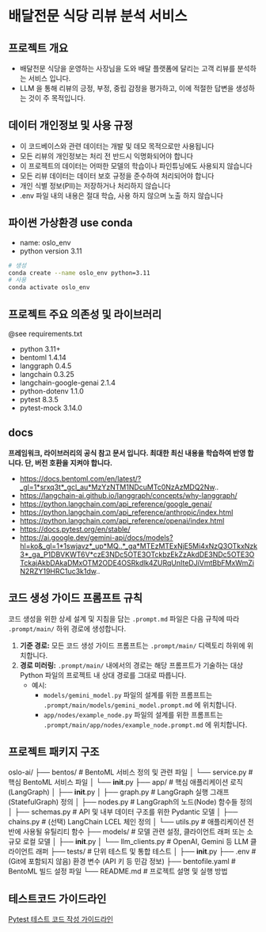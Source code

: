 # 배달전문 식당 리뷰 분석 서비스

## 프로젝트 개요
- 배달전문 식당을 운영하는 사장님을 도와 배달 플랫폼에 달리는 고객 리뷰를 분석하는 서비스 입니다.
- LLM 을 통해 리뷰의 긍정, 부정, 중립 감정을 평가하고, 이에 적절한 답변을 생성하는 것이 주 목적입니다.

## 데이터 개인정보 및 사용 규정
- 이 코드베이스와 관련 데이터는 개발 및 데모 목적으로만 사용됩니다
- 모든 리뷰의 개인정보는 처리 전 반드시 익명화되어야 합니다
- 이 프로젝트의 데이터는 어떠한 모델의 학습이나 파인튜닝에도 사용되지 않습니다
- 모든 리뷰 데이터는 데이터 보호 규정을 준수하여 처리되어야 합니다
- 개인 식별 정보(PII)는 저장하거나 처리하지 않습니다
- .env 파일 내의 내용은 절대 학습, 사용 하지 않으며 노출 하지 않습니다

## 파이썬 가상환경 use conda
- name: oslo_env
- python version 3.11
```sh
# 생성
conda create --name oslo_env python=3.11
# 사용
conda activate oslo_env
```

## 프로젝트 주요 의존성 및 라이브러리
@see requirements.txt
- python 3.11+
- bentoml 1.4.14
- langgraph 0.4.5
- langchain 0.3.25
- langchain-google-genai 2.1.4
- python-dotenv 1.1.0
- pytest 8.3.5
- pytest-mock 3.14.0

## docs
**프레임워크, 라이브러리의 공식 참고 문서 입니다. 최대한 최신 내용을 학습하여 반영 합니다. 단, 버전 호환을 지켜야 합니다.**
- https://docs.bentoml.com/en/latest/?_gl=1*srxq3t*_gcl_au*MzYzNTM1NDcuMTc0NzAzMDQ2Nw..
- https://langchain-ai.github.io/langgraph/concepts/why-langgraph/
- https://python.langchain.com/api_reference/google_genai/
- https://python.langchain.com/api_reference/anthropic/index.html
- https://python.langchain.com/api_reference/openai/index.html
- https://docs.pytest.org/en/stable/
- https://ai.google.dev/gemini-api/docs/models?hl=ko&_gl=1*1swjavz*_up*MQ..*_ga*MTEzMTExNjE5Mi4xNzQ3OTkxNzk3*_ga_P1DBVKWT6V*czE3NDc5OTE3OTckbzEkZzAkdDE3NDc5OTE3OTckajAkbDAkaDMxOTM2ODE4OSRkdlk4ZURqUnIteDJiVmtBbFMxWmZiN2RZY19HRC1uc3k1dw..

## 코드 생성 가이드 프롬프트 규칙

코드 생성을 위한 상세 설계 및 지침을 담는 `.prompt.md` 파일은 다음 규칙에 따라 `.prompt/main/` 하위 경로에 생성합니다.

1.  **기준 경로:** 모든 코드 생성 가이드 프롬프트는 `.prompt/main/` 디렉토리 하위에 위치합니다.
2.  **경로 미러링:** `.prompt/main/` 내에서의 경로는 해당 프롬프트가 기술하는 대상 Python 파일의 프로젝트 내 상대 경로를 그대로 따릅니다.
    *   예시:
        *   `models/gemini_model.py` 파일의 설계를 위한 프롬프트는 `.prompt/main/models/gemini_model.prompt.md` 에 위치합니다.
        *   `app/nodes/example_node.py` 파일의 설계를 위한 프롬프트는 `.prompt/main/app/nodes/example_node.prompt.md` 에 위치합니다.

## 프로젝트 패키지 구조
oslo-ai/
├── bentos/                  # BentoML 서비스 정의 및 관련 파일
│   └── service.py   # 핵심 BentoML 서비스 파일
│   └── __init__.py
├── app/                     # 핵심 애플리케이션 로직 (LangGraph)
│   ├── __init__.py
│   ├── graph.py             # LangGraph 실행 그래프(StatefulGraph) 정의
│   ├── nodes.py             # LangGraph의 노드(Node) 함수들 정의
│   ├── schemas.py           # API 및 내부 데이터 구조를 위한 Pydantic 모델
│   ├── chains.py            # (선택) LangChain LCEL 체인 정의
│   └── utils.py             # 애플리케이션 전반에 사용될 유틸리티 함수
├── models/                  # 모델 관련 설정, 클라이언트 래퍼 또는 소규모 로컬 모델
│   ├── __init__.py
│   └── llm_clients.py       # OpenAI, Gemini 등 LLM 클라이언트 래퍼
├── tests/                   # 단위 테스트 및 통합 테스트
│   ├── __init__.py
├── .env                     # (Git에 포함되지 않음) 환경 변수 (API 키 등 민감 정보)
├── bentofile.yaml           # BentoML 빌드 설정 파일
└── README.md                # 프로젝트 설명 및 실행 방법

## 테스트코드 가이드라인
[Pytest 테스트 코드 작성 가이드라인](pytest_testing_guidelines.prompt.md)